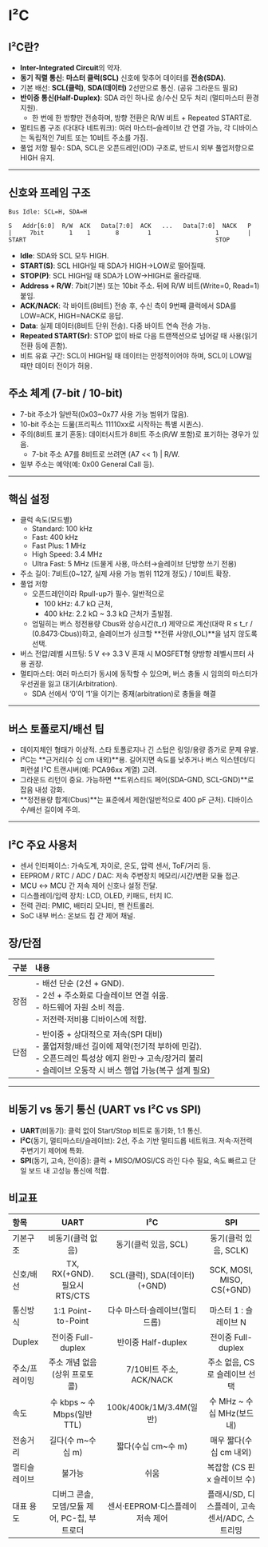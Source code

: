 # I²C

## I²C란?
- **Inter-Integrated Circuit**의 약자.
- **동기 직렬 통신**: **마스터 클럭(SCL)** 신호에 맞추어 데이터를 **전송(SDA)**.
- 기본 배선: **SCL(클럭)**, **SDA(데이터)** 2선만으로 통신. (공유 그라운드 필요)
- **반이중 통신(Half-Duplex)**: SDA 라인 하나로 송/수신 모두 처리 (멀티마스터 환경 지원).
    - 한 번에 한 방향만 전송하며, 방향 전환은 R/W 비트 + Repeated START로.
- 멀티드롭 구조 (다대다 네트워크): 여러 마스터–슬레이브 간 연결 가능, 각 디바이스는 독립적인 7비트 또는 10비트 주소를 가짐.
- 풀업 저항 필수: SDA, SCL은 오픈드레인(OD) 구조로, 반드시 외부 풀업저항으로 HIGH 유지.

---

## 신호와 프레임 구조

```text
Bus Idle: SCL=H, SDA=H

S   Addr[6:0]  R/W  ACK   Data[7:0]  ACK   ...   Data[7:0]  NACK   P
|     7bit       1    1       8        1                  1        |
START                                                     STOP
```

- **Idle**: SDA와 SCL 모두 HIGH.
- **START(S)**: SCL HIGH일 때 SDA가 HIGH→LOW로 떨어질때.
- **STOP(P)**: SCL HIGH일 때 SDA가 LOW→HIGH로 올라갈때.
- **Address + R/W**: 7bit(기본) 또는 10bit 주소. 뒤에 R/W 비트(Write=0, Read=1) 붙임.
- **ACK/NACK**: 각 바이트(8비트) 전송 후, 수신 측이 9번째 클럭에서 SDA를 LOW=ACK, HIGH=NACK로 응답.
- **Data**: 실제 데이터(8비트 단위 전송). 다중 바이트 연속 전송 가능.
- **Repeated START(Sr)**: STOP 없이 바로 다음 트랜잭션으로 넘어갈 때 사용(읽기 전환 등에 흔함).
- 비트 유효 구간: SCL이 HIGH일 때 데이터는 안정적이어야 하며, SCL이 LOW일 때만 데이터 전이가 허용.

## 주소 체계 (7-bit / 10-bit)
- 7-bit 주소가 일반적(0x03~0x77 사용 가능 범위가 많음).
- 10-bit 주소는 드묾(프리픽스 11110xx로 시작하는 특별 시퀀스).
- 주의(8비트 표기 혼동): 데이터시트가 8비트 주소(R/W 포함)로 표기하는 경우가 있음.
    - 7-bit 주소 A7를 8비트로 쓰려면 (A7 << 1) | R/W.
- 일부 주소는 예약(예: 0x00 General Call 등).

---

## 핵심 설정
- 클럭 속도(모드별)
    - Standard: 100 kHz
    - Fast: 400 kHz
    - Fast Plus: 1 MHz
    - High Speed: 3.4 MHz
    - Ultra Fast: 5 MHz (드물게 사용, 마스터→슬레이브 단방향 쓰기 전용)
- 주소 길이: 7비트(0~127, 실제 사용 가능 범위 112개 정도) / 10비트 확장.
- 풀업 저항
    - 오픈드레인이라 Rpull-up가 필수. 일반적으로
        - 100 kHz: 4.7 kΩ 근처,
        - 400 kHz: 2.2 kΩ ~ 3.3 kΩ 근처가 출발점.
    - 엄밀히는 버스 정전용량 Cbus와 상승시간(t_r) 제약으로 계산(대략 R ≤ t_r / (0.8473·Cbus))하고, 슬레이브가 싱크할 **전류 사양(I_OL)**을 넘지 않도록 선택.
- 버스 전압/레벨 시프팅: 5 V ↔ 3.3 V 혼재 시 MOSFET형 양방향 레벨시프터 사용 권장.
- 멀티마스터: 여러 마스터가 동시에 동작할 수 있으며, 버스 충돌 시 임의의 마스터가 우선권을 잃고 대기(Arbitration).
    - SDA 선에서 ‘0’이 ‘1’을 이기는 중재(arbitration)로 충돌을 해결

--- 

## 버스 토폴로지/배선 팁
- 데이지체인 형태가 이상적. 스타 토폴로지나 긴 스텁은 링잉/용량 증가로 문제 유발.
- I²C는 **근거리(수 십 cm 내외)**용. 길어지면 속도를 낮추거나 버스 익스텐더/디퍼런셜 I²C 트랜시버(예: PCA96xx 계열) 고려.
- 그라운드 리턴이 중요. 가능하면 **트위스티드 페어(SDA-GND, SCL-GND)**로 잡음 내성 강화.
- **정전용량 합계(Cbus)**는 표준에서 제한(일반적으로 400 pF 근처). 디바이스 수/배선 길이에 주의.

---

## I²C 주요 사용처
- 센서 인터페이스: 가속도계, 자이로, 온도, 압력 센서, ToF/거리 등.
- EEPROM / RTC / ADC / DAC: 저속 주변장치 메모리/시간/변환 모듈 접근.
- MCU ↔ MCU 간 저속 제어 신호나 설정 전달.
- 디스플레이/입력 장치: LCD, OLED, 키패드, 터치 IC.
- 전력 관리: PMIC, 배터리 모니터, 팬 컨트롤러.
- SoC 내부 버스: 온보드 칩 간 제어 채널.

## 장/단점
| 구분 | 내용
|:---:|:---
| 장점 | - 배선 단순 (2선 + GND).<br>- 2선 + 주소화로 다슬레이브 연결 쉬움.<br>- 하드웨어 자원 소비 적음.<br>- 저전력·저비용 디바이스에 적합.
| 단점 | - 반이중 + 상대적으로 저속(SPI 대비)<br>- 풀업저항/배선 길이에 제약(전기적 부하에 민감).<br>- 오픈드레인 특성상 에지 완만→ 고속/장거리 불리<br>- 슬레이브 오동작 시 버스 헹업 가능(복구 설계 필요)

--- 

## 비동기 vs 동기 통신 (UART vs I²C vs SPI)
- **UART**(비동기): 클럭 없이 Start/Stop 비트로 동기화, 1:1 통신.
- **I²C**(동기, 멀티마스터/슬레이브): 2선, 주소 기반 멀티드롭 네트워크. 저속·저전력 주변기기 제어에 특화.
- **SPI**(동기, 고속, 전이중): 클럭 + MISO/MOSI/CS 라인 다수 필요, 속도 빠르고 단일 보드 내 고성능 통신에 적합.

## 비교표
| 항목 | UART | I²C | SPI
|:---|:---:|:---:|:---:
| 기본구조 | 비동기(클럭 없음) | 동기(클럭 있음, SCL) | 동기(클럭 있음, SCLK)
| 신호/배선 | TX, RX(+GND). 필요시 RTS/CTS | SCL(클럭), SDA(데이터)(+GND) | SCK, MOSI, MISO, CS(+GND)
| 통신방식 | 1:1 Point-to-Point | 다수 마스터·슬레이브(멀티드롭) | 마스터 1 : 슬레이브 N
| Duplex | 전이중 Full-duplex | 반이중 Half-duplex | 전이중 Full-duplex
| 주소/프레이밍 | 주소 개념 없음(상위 프로토콜) | 7/10비트 주소, ACK/NACK | 주소 없음, CS로 슬레이브 선택
| 속도 | 수 kbps ~ 수 Mbps(일반 TTL) | 100k/400k/1M/3.4M(일반) | 수 MHz ~ 수십 MHz(보드 내)
| 전송거리 | 길다(수 m~수십 m) | 짧다(수십 cm~수 m) | 매우 짧다(수십 cm 내외)
| 멀티슬레이브 | 불가능 | 쉬움 | 복잡함 (CS 핀 x 슬레이브 수)
| 대표 용도 | 디버그 콘솔, 모뎀/모듈 제어, PC-칩, 부트로더 | 센서·EEPROM·디스플레이 저속 제어 | 플래시/SD, 디스플레이, 고속 센서/ADC, 스트리밍